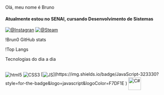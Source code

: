 Olá, meu nome é Bruno
#### Atualmente estou no SENAI, cursando Desenvolvimento de Sistemas

[![@Instagran](https://img.shields.io/badge/Instagram-E4405F?style=for-the-badge&logo=instagram&logoColor=white)](https://www.instagram.com/fk.brun0/)
[![@Steam](https://img.shields.io/badge/Steam-000000?style=for-the-badge&logo=steam&logoColor=white
)](https://steamcommunity.com/id/Brun069)

!Brun0 GitHub stats

!Top Langs

Tecnologias do dia a dia
<div style="display: inline_block"><br>
  <img align="center" alt="html5" src="https://img.shields.io/badge/HTML5-E34F26?style=for-the-badge&logo=html5&logoColor=white">
  <img align="center" alt="CSS3" src="https://img.shields.io/badge/CSS3-1572B6?style=for-the-badge&logo=css3&logoColor=white">
  [<img align="center" alt="JS" src="https://img.shields.io/badge/JavaScript-F7DF1E?style=for-the-badge&logo=javascript&logoColor=black">](https://img.shields.io/badge/JavaScript-323330?style=for-the-badge&logo=javascript&logoColor=F7DF1E
)
    <img align="center" alt="C#" height="40" src="https://upload.wikimedia.org/wikipedia/commons/b/bd/Logo_C_sharp.svg">
